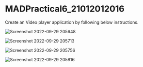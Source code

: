 # MADPractical6_21012012016

Create an Video player application by following below instructions.

![Screenshot 2022-09-29 205648](https://user-images.githubusercontent.com/110770530/193280034-5debc814-1010-4d67-88b2-3a9d0f3c41d7.png)

![Screenshot 2022-09-29 205713](https://user-images.githubusercontent.com/110770530/193280052-f56c4c67-11a2-4b91-8b5c-589efa7ecee3.png)

![Screenshot 2022-09-29 205756](https://user-images.githubusercontent.com/110770530/193280056-b8e20797-e746-4525-9bde-cdf243daeec4.png)

![Screenshot 2022-09-29 205816](https://user-images.githubusercontent.com/110770530/193280060-9b148f1d-0640-4f92-9cac-6e00e2b0ee66.png)
